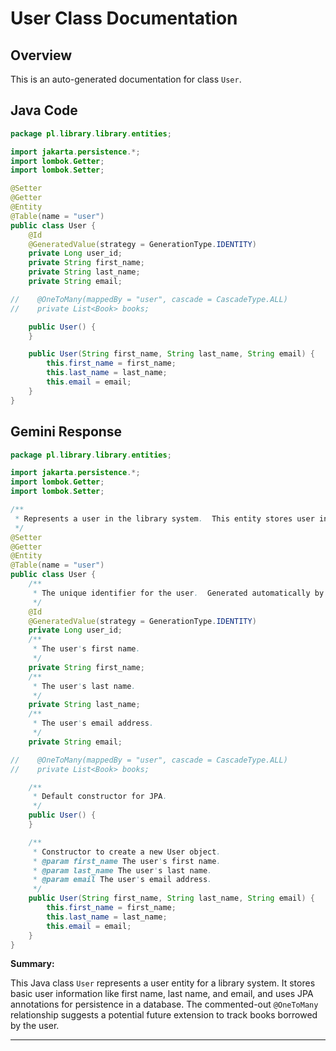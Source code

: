 # User Class Documentation

## Overview

This is an auto-generated documentation for class `User`.

## Java Code

```java
package pl.library.library.entities;

import jakarta.persistence.*;
import lombok.Getter;
import lombok.Setter;

@Setter
@Getter
@Entity
@Table(name = "user")
public class User {
    @Id
    @GeneratedValue(strategy = GenerationType.IDENTITY)
    private Long user_id;
    private String first_name;
    private String last_name;
    private String email;

//    @OneToMany(mappedBy = "user", cascade = CascadeType.ALL)
//    private List<Book> books;

    public User() {
    }

    public User(String first_name, String last_name, String email) {
        this.first_name = first_name;
        this.last_name = last_name;
        this.email = email;
    }
}

```

## Gemini Response

```java
package pl.library.library.entities;

import jakarta.persistence.*;
import lombok.Getter;
import lombok.Setter;

/**
 * Represents a user in the library system.  This entity stores user information such as first name, last name, and email.
 */
@Setter
@Getter
@Entity
@Table(name = "user")
public class User {
    /**
     * The unique identifier for the user.  Generated automatically by the database.
     */
    @Id
    @GeneratedValue(strategy = GenerationType.IDENTITY)
    private Long user_id;
    /**
     * The user's first name.
     */
    private String first_name;
    /**
     * The user's last name.
     */
    private String last_name;
    /**
     * The user's email address.
     */
    private String email;

//    @OneToMany(mappedBy = "user", cascade = CascadeType.ALL)
//    private List<Book> books;

    /**
     * Default constructor for JPA.
     */
    public User() {
    }

    /**
     * Constructor to create a new User object.
     * @param first_name The user's first name.
     * @param last_name The user's last name.
     * @param email The user's email address.
     */
    public User(String first_name, String last_name, String email) {
        this.first_name = first_name;
        this.last_name = last_name;
        this.email = email;
    }
}
```

**Summary:**

This Java class `User` represents a user entity for a library system. It stores basic user information like first name, last name, and email, and uses JPA annotations for persistence in a database.  The commented-out `@OneToMany` relationship suggests a potential future extension to track books borrowed by the user.

---
